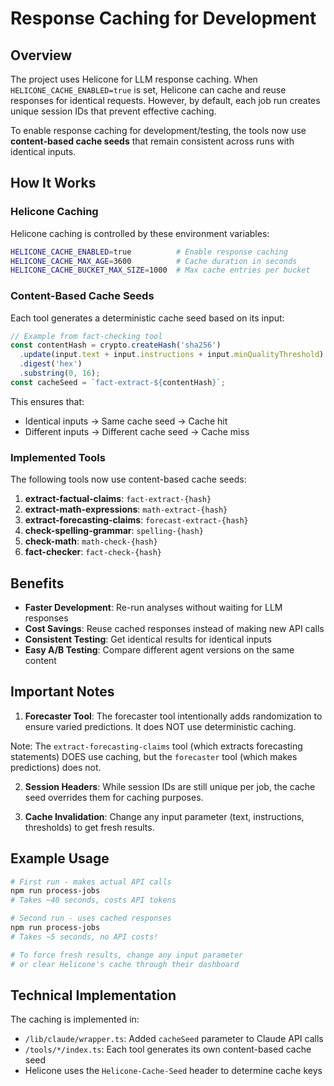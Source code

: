 # Response Caching for Development

## Overview

The project uses Helicone for LLM response caching. When `HELICONE_CACHE_ENABLED=true` is set, Helicone can cache and reuse responses for identical requests. However, by default, each job run creates unique session IDs that prevent effective caching.

To enable response caching for development/testing, the tools now use **content-based cache seeds** that remain consistent across runs with identical inputs.

## How It Works

### Helicone Caching

Helicone caching is controlled by these environment variables:
```bash
HELICONE_CACHE_ENABLED=true          # Enable response caching
HELICONE_CACHE_MAX_AGE=3600          # Cache duration in seconds
HELICONE_CACHE_BUCKET_MAX_SIZE=1000  # Max cache entries per bucket
```

### Content-Based Cache Seeds

Each tool generates a deterministic cache seed based on its input:

```typescript
// Example from fact-checking tool
const contentHash = crypto.createHash('sha256')
  .update(input.text + input.instructions + input.minQualityThreshold)
  .digest('hex')
  .substring(0, 16);
const cacheSeed = `fact-extract-${contentHash}`;
```

This ensures that:
- Identical inputs → Same cache seed → Cache hit
- Different inputs → Different cache seed → Cache miss

### Implemented Tools

The following tools now use content-based cache seeds:

1. **extract-factual-claims**: `fact-extract-{hash}`
2. **extract-math-expressions**: `math-extract-{hash}`
3. **extract-forecasting-claims**: `forecast-extract-{hash}`
4. **check-spelling-grammar**: `spelling-{hash}`
5. **check-math**: `math-check-{hash}`
6. **fact-checker**: `fact-check-{hash}`

## Benefits

- **Faster Development**: Re-run analyses without waiting for LLM responses
- **Cost Savings**: Reuse cached responses instead of making new API calls
- **Consistent Testing**: Get identical results for identical inputs
- **Easy A/B Testing**: Compare different agent versions on the same content

## Important Notes

1. **Forecaster Tool**: The forecaster tool intentionally adds randomization to ensure varied predictions. It does NOT use deterministic caching.

Note: The `extract-forecasting-claims` tool (which extracts forecasting statements) DOES use caching, but the `forecaster` tool (which makes predictions) does not.

2. **Session Headers**: While session IDs are still unique per job, the cache seed overrides them for caching purposes.

3. **Cache Invalidation**: Change any input parameter (text, instructions, thresholds) to get fresh results.

## Example Usage

```bash
# First run - makes actual API calls
npm run process-jobs
# Takes ~40 seconds, costs API tokens

# Second run - uses cached responses
npm run process-jobs  
# Takes ~5 seconds, no API costs!

# To force fresh results, change any input parameter
# or clear Helicone's cache through their dashboard
```

## Technical Implementation

The caching is implemented in:
- `/lib/claude/wrapper.ts`: Added `cacheSeed` parameter to Claude API calls
- `/tools/*/index.ts`: Each tool generates its own content-based cache seed
- Helicone uses the `Helicone-Cache-Seed` header to determine cache keys